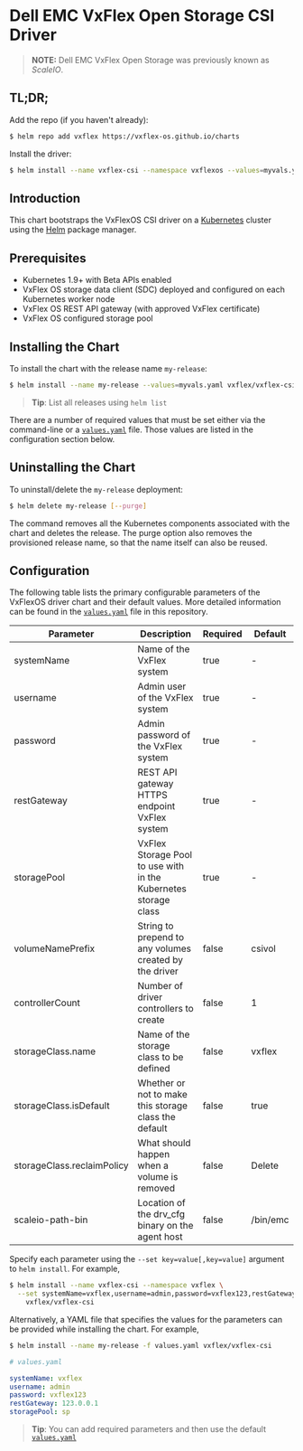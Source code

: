 # Dell EMC VxFlex Open Storage CSI Driver
> **NOTE:** Dell EMC VxFlex Open Storage was previously known as _ScaleIO_.

## TL;DR;

Add the repo (if you haven't already):
```bash
$ helm repo add vxflex https://vxflex-os.github.io/charts
```

Install the driver:
```bash
$ helm install --name vxflex-csi --namespace vxflexos --values=myvals.yaml vxflex/vxflex-csi
```

## Introduction

This chart bootstraps the VxFlexOS CSI driver on a [Kubernetes](http://kubernetes.io) cluster using the [Helm](https://helm.sh) package manager.

## Prerequisites

- Kubernetes 1.9+ with Beta APIs enabled
- VxFlex OS storage data client (SDC) deployed and configured on each Kubernetes worker node
- VxFlex OS REST API gateway (with approved VxFlex certificate)
- VxFlex OS configured storage pool

## Installing the Chart

To install the chart with the release name `my-release`:

```bash
$ helm install --name my-release --values=myvals.yaml vxflex/vxflex-csi
```
> **Tip**: List all releases using `helm list`

There are a number of required values that must be set either via the command-line or a [`values.yaml`](values.yaml) file. Those values are listed in the configuration section below.

## Uninstalling the Chart

To uninstall/delete the `my-release` deployment:

```bash
$ helm delete my-release [--purge]
```

The command removes all the Kubernetes components associated with the chart and deletes the release. The purge option also removes the provisioned release name, so that the name itself can also be reused.

## Configuration

The following table lists the primary configurable parameters of the VxFlexOS driver chart and their default values. More detailed information can be found in the [`values.yaml`](values.yaml) file in this repository.

| Parameter | Description | Required | Default |
| --------- | ----------- | -------- |-------- |
| systemName | Name of the VxFlex system   | true | - |
| username | Admin user of the VxFlex system   | true | - |
| password | Admin password of the VxFlex system   | true | - |
| restGateway | REST API gateway HTTPS endpoint VxFlex system | true | - |
| storagePool | VxFlex Storage Pool to use with in the Kubernetes storage class | true | - |
| volumeNamePrefix | String to prepend to any volumes created by the driver | false | csivol |
| controllerCount | Number of driver controllers to create | false | 1 |
| storageClass.name | Name of the storage class to be defined | false | vxflex |
| storageClass.isDefault | Whether or not to make this storage class the default | false | true |
| storageClass.reclaimPolicy | What should happen when a volume is removed | false | Delete |
| scaleio-path-bin | Location of the drv_cfg binary on the agent host | false | /bin/emc |

Specify each parameter using the `--set key=value[,key=value]` argument to `helm install`. For example,

```bash
$ helm install --name vxflex-csi --namespace vxflex \
  --set systemName=vxflex,username=admin,password=vxflex123,restGateway=https://123.0.0.1,storagePool=sp \
    vxflex/vxflex-csi
```
Alternatively, a YAML file that specifies the values for the parameters can be provided while installing the chart. For example,

```bash
$ helm install --name my-release -f values.yaml vxflex/vxflex-csi
```

```yaml
# values.yaml

systemName: vxflex
username: admin
password: vxflex123
restGateway: 123.0.0.1
storagePool: sp
```

> **Tip**: You can add required parameters and then use the default [`values.yaml`](values.yaml)

